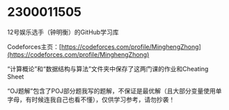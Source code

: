 # 2300011505
12号娱乐选手（钟明衡）的GitHub学习库

Codeforces主页：[https://codeforces.com/profile/MinghengZhong](https://codeforces.com/profile/MinghengZhong)

“计算概论”和“数据结构与算法”文件夹中保存了这两门课的作业和Cheating Sheet

“OJ题解”包含了POJ部分题我写的题解，不保证是最优解（且大部分变量使用单字母，有时候连我自己也看不懂），仅供学习参考，请勿抄袭！
